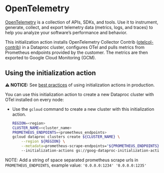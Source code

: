 # OpenTelemetry

[OpenTelemetry](https://opentelemetry.io/docs/) is a collection of APIs, SDKs, and tools. Use it to instrument, generate, collect, and export telemetry data (metrics, logs, and traces) to help you analyze your software’s performance and behavior.

This initialization action installs OpenTelemetry Collector Contrib ([otelcol-contrib](https://github.com/open-telemetry/opentelemetry-collector-contrib)) in a Dataproc cluster, configures OTel and 
pulls metrics from Prometheus endpoints provided by the customer. The metrics are then exported to Google Cloud Monitoring (GCM). 

## Using the initialization action

**:warning: NOTICE:** See
[best practices](/README.md#how-initialization-actions-are-used) of using
initialization actions in production.

You can use this initialization action to create a new Dataproc cluster with
OTel installed on every node:

- Use the `gcloud` command to create a new cluster with this initialization
    action.

    ```bash
    REGION=<region>
    CLUSTER_NAME=<cluster_name>
    PROMETHEUS_ENDPOINTS=<prometheus_endpoints>
    gcloud dataproc clusters create ${CLUSTER_NAME} \
        --region ${REGION} \
        --metadata=prometheus-scrape-endpoints="${PROMETHEUS_ENDPOINTS}"
        --initialization-actions gs://goog-dataproc-initialization-actions-${REGION}/otel/otel.sh
    ```

NOTE: Add a string of space separated prometheus scrape urls in `PROMETHEUS_ENDPOINTS`, example value: `'0.0.0.0:1234' '0.0.0.0:1235'`

